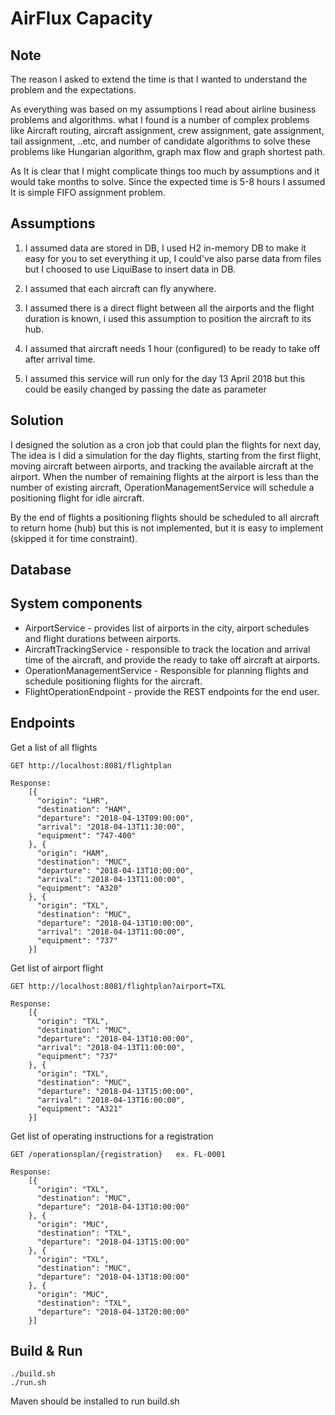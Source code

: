 # AirFlux Capacity

## Note
The reason I asked to extend the time is that I wanted to understand the problem and the expectations.

As everything was based on my assumptions I read about airline business problems and algorithms.
what I found is a number of complex problems like Aircraft routing, aircraft assignment, crew assignment, 
gate assignment, tail assignment, ..etc, and number of candidate algorithms to solve these problems like Hungarian algorithm, 
graph max flow and graph shortest path.

As It is clear that I might complicate things too much by assumptions and it would take months to solve.
Since the expected time is 5-8 hours I assumed It is simple FIFO assignment problem.

## Assumptions
1. I assumed data are stored in DB, I used H2 in-memory DB to make it easy for you to set everything it up,
I could've also parse data from files but I choosed to use LiquiBase to insert data in DB.

2. I assumed that each aircraft can fly anywhere.
3. I assumed there is a direct flight between all the airports and the flight duration is known, 
i used this assumption to position the aircraft to its hub.
4. I assumed that aircraft needs 1 hour (configured) to be ready to take off after arrival time.
5. I assumed this service will run only for the day 13 April 2018 but this could be easily changed by 
passing the date as parameter

## Solution
I designed the solution as a cron job that could plan the flights for next day, 
The idea is I did a simulation for the day flights, starting from the first flight, moving aircraft between airports, 
and tracking the available aircraft at the airport. When the number of remaining flights at the airport is less than 
the number of existing aircraft, OperationManagementService will schedule a positioning flight for idle aircraft.

By the end of flights a positioning flights should be scheduled to all aircraft to return home (hub) 
but this is not implemented, but it is easy to implement (skipped it for time constraint).

## Database

## System components

- AirportService - provides list of airports in the city, airport schedules and flight durations between airports.
- AircraftTrackingService - responsible to track the location and arrival time of the aircraft, and provide the ready to 
take off aircraft at airports.
- OperationManagementService - Responsible for planning flights and schedule positioning flights for the aircraft.
- FlightOperationEndpoint - provide the REST endpoints for the end user.

## Endpoints
Get a list of all flights

    GET http://localhost:8081/flightplan
    
    Response:
        [{
          "origin": "LHR",
          "destination": "HAM",
          "departure": "2018-04-13T09:00:00",
          "arrival": "2018-04-13T11:30:00",
          "equipment": "747-400"
        }, {
          "origin": "HAM",
          "destination": "MUC",
          "departure": "2018-04-13T10:00:00",
          "arrival": "2018-04-13T11:00:00",
          "equipment": "A320"
        }, {
          "origin": "TXL",
          "destination": "MUC",
          "departure": "2018-04-13T10:00:00",
          "arrival": "2018-04-13T11:00:00",
          "equipment": "737"
        }]

Get list of airport flight

    GET http://localhost:8081/flightplan?airport=TXL
    
    Response:
        [{
          "origin": "TXL",
          "destination": "MUC",
          "departure": "2018-04-13T10:00:00",
          "arrival": "2018-04-13T11:00:00",
          "equipment": "737"
        }, {
          "origin": "TXL",
          "destination": "MUC",
          "departure": "2018-04-13T15:00:00",
          "arrival": "2018-04-13T16:00:00",
          "equipment": "A321"
        }]

Get list of operating instructions for a registration
    
    GET /operationsplan/{registration}   ex. FL-0001
    
    Response:
        [{
          "origin": "TXL",
          "destination": "MUC",
          "departure": "2018-04-13T10:00:00"
        }, {
          "origin": "MUC",
          "destination": "TXL",
          "departure": "2018-04-13T15:00:00"
        }, {
          "origin": "TXL",
          "destination": "MUC",
          "departure": "2018-04-13T18:00:00"
        }, {
          "origin": "MUC",
          "destination": "TXL",
          "departure": "2018-04-13T20:00:00"
        }]

## Build & Run
    ./build.sh
    ./run.sh
    
Maven should be installed to run build.sh